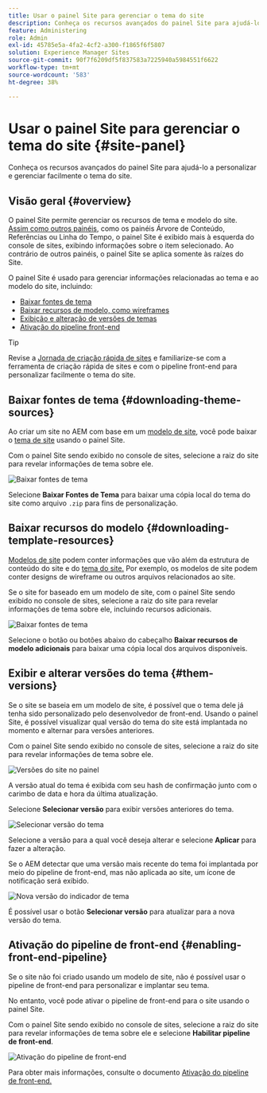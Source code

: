 ```yaml
---
title: Usar o painel Site para gerenciar o tema do site
description: Conheça os recursos avançados do painel Site para ajudá-lo a personalizar e gerenciar facilmente o tema do site.
feature: Administering
role: Admin
exl-id: 45785e5a-4fa2-4cf2-a300-f1865f6f5807
solution: Experience Manager Sites
source-git-commit: 90f7f6209df5f837583a7225940a5984551f6622
workflow-type: tm+mt
source-wordcount: '583'
ht-degree: 38%

---
```



# Usar o painel Site para gerenciar o tema do site {#site-panel}

Conheça os recursos avançados do painel Site para ajudá-lo a personalizar e gerenciar facilmente o tema do site.

## Visão geral {#overview}

O painel Site permite gerenciar os recursos de tema e modelo do site. [Assim como outros painéis](/help/sites-cloud/authoring/sites-console/console-side-panel.md), como os painéis Árvore de Conteúdo, Referências ou Linha do Tempo, o painel Site é exibido mais à esquerda do console de sites, exibindo informações sobre o item selecionado. Ao contrário de outros painéis, o painel Site se aplica somente às raízes do Site.

O painel Site é usado para gerenciar informações relacionadas ao tema e ao modelo do site, incluindo:

* [Baixar fontes de tema](#downloading-theme-sources)
* [Baixar recursos de modelo, como wireframes](#downloading-template-resources)
* [Exibição e alteração de versões de temas](#theme-vrsions)
* [Ativação do pipeline front-end](#enabling-the-front-end-pipeline)

>[!TIP]
>
>Revise a [Jornada de criação rápida de sites](/help/journey-sites/quick-site/overview.md) e familiarize-se com a ferramenta de criação rápida de sites e com o pipeline front-end para personalizar facilmente o tema do site.

## Baixar fontes de tema {#downloading-theme-sources}

Ao criar um site no AEM com base em um [modelo de site](site-templates.md), você pode baixar o [tema de site](site-themes.md) usando o painel Site.

Com o painel Site sendo exibido no console de sites, selecione a raiz do site para revelar informações de tema sobre ele.

![Baixar fontes de tema](/help/sites-cloud/administering/assets/download-theme-wireframe.png)

Selecione **Baixar Fontes de Tema** para baixar uma cópia local do tema do site como arquivo `.zip` para fins de personalização.

## Baixar recursos do modelo {#downloading-template-resources}

[Modelos de site](site-templates.md) podem conter informações que vão além da estrutura de conteúdo do site e do [tema do site.](site-themes.md) Por exemplo, os modelos de site podem conter designs de wireframe ou outros arquivos relacionados ao site.

Se o site for baseado em um modelo de site, com o painel Site sendo exibido no console de sites, selecione a raiz do site para revelar informações de tema sobre ele, incluindo recursos adicionais.

![Baixar fontes de tema](/help/sites-cloud/administering/assets/download-theme-wireframe.png)

Selecione o botão ou botões abaixo do cabeçalho **Baixar recursos de modelo adicionais** para baixar uma cópia local dos arquivos disponíveis.

## Exibir e alterar versões do tema {#them-versions}

Se o site se baseia em um modelo de site, é possível que o tema dele já tenha sido personalizado pelo desenvolvedor de front-end. Usando o painel Site, é possível visualizar qual versão do tema do site está implantada no momento e alternar para versões anteriores.

Com o painel Site sendo exibido no console de sites, selecione a raiz do site para revelar informações de tema sobre ele.

![Versões do site no painel](/help/sites-cloud/administering/assets/theme-versions.png)

A versão atual do tema é exibida com seu hash de confirmação junto com o carimbo de data e hora da última atualização.

Selecione **Selecionar versão** para exibir versões anteriores do tema.

![Selecionar versão do tema](/help/sites-cloud/administering/assets/select-theme-versions.png)

Selecione a versão para a qual você deseja alterar e selecione **Aplicar** para fazer a alteração.

Se o AEM detectar que uma versão mais recente do tema foi implantada por meio do pipeline de front-end, mas não aplicada ao site, um ícone de notificação será exibido.

![Nova versão do indicador de tema](/help/sites-cloud/administering/assets/new-theme-version.png)

É possível usar o botão **Selecionar versão** para atualizar para a nova versão do tema.

## Ativação do pipeline de front-end {#enabling-front-end-pipeline}

Se o site não foi criado usando um modelo de site, não é possível usar o pipeline de front-end para personalizar e implantar seu tema.

No entanto, você pode ativar o pipeline de front-end para o site usando o painel Site.

Com o painel Site sendo exibido no console de sites, selecione a raiz do site para revelar informações de tema sobre ele e selecione **Habilitar pipeline de front-end**.

![Ativação do pipeline de front-end](/help/sites-cloud/administering/assets/enable-fep.png)

Para obter mais informações, consulte o documento [Ativação do pipeline de front-end.](enable-front-end-pipeline.md)
